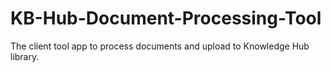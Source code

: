 # KB-Hub-Document-Processing-Tool
The client tool app to process documents and upload to Knowledge Hub library.
